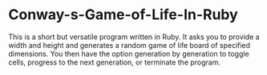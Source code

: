 # Conway-s-Game-of-Life-In-Ruby
This is a short but versatile program written in Ruby. It asks you to provide a width and height and generates a random game of life board of specified dimensions. You then have the option generation by generation to toggle cells, progress to the next generation, or terminate the program. 
